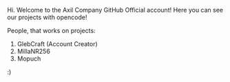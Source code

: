 Hi. Welcome to the Axil Company GitHub Official account!
Here you can see our projects with opencode!


People, that works on projects:
1. GlebCraft (Account Creator)
2. MillaNR256
3. Mopuch

:)
